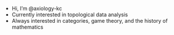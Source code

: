 - Hi, I’m @axiology-kc
- Currently interested in topological data analysis
- Always interested in categories, game theory, and the history of mathematics
  
<!---
axiology-kc/axiology-kc is a ✨ special ✨ repository because its `README.md` (this file) appears on your GitHub profile.
You can click the Preview link to take a look at your changes.
--->

